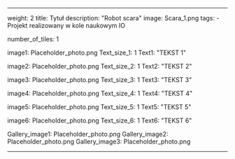 ---

weight: 2
title: Tytuł
description: "Robot scara"
image: Scara_1.png
tags:
    - Projekt realizowany w kole naukowym IO

number_of_tiles: 1

image1: Placeholder_photo.png
Text_size_1: 1
Text1: "TEKST 1"


image2: Placeholder_photo.png
Text_size_2: 1
Text2: "TEKST 2"


image3: Placeholder_photo.png
Text_size_3: 1
Text3: "TEKST 3"


image4: Placeholder_photo.png
Text_size_4: 1
Text4: "TEKST 4"


image5: Placeholder_photo.png
Text_size_5: 1
Text5: "TEKST 5"


image6: Placeholder_photo.png
Text_size_6: 1
Text6: "TEKST 6"

Gallery_image1: Placeholder_photo.png
Gallery_image2: Placeholder_photo.png
Gallery_image3: Placeholder_photo.png

---